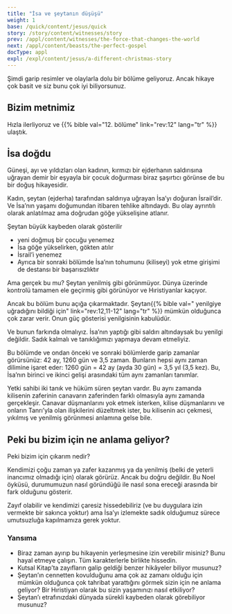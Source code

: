 ```yaml
---
title: "İsa ve şeytanın düşüşü"
weight: 1
base: /quick/content/jesus/quick
story: /story/content/witnesses/story
prev: /appl/content/witnesses/the-force-that-changes-the-world
next: /appl/content/beasts/the-perfect-gospel
docType: appl
expl: /expl/content/jesus/a-different-christmas-story
---
```


Şimdi garip resimler ve olaylarla dolu bir bölüme geliyoruz. Ancak hikaye çok basit ve siz bunu çok iyi biliyorsunuz.

## Bizim metnimiz

<a name="3d55"></a>
Hızla ilerliyoruz ve {{% bible val="12. bölüme" link="rev:12" lang="tr" %}} ulaştık.

## İsa doğdu

<a name="8465"></a>
Güneşi, ayı ve yıldızları olan kadının, kırmızı bir ejderhanın saldırısına uğrayan demir bir eşyayla bir çocuk doğurması biraz şaşırtıcı görünse de bu bir doğuş hikayesidir.

Kadın, şeytan (ejderha) tarafından saldırıya uğrayan İsa’yı doğuran İsrail’dir. Ve İsa’nın yaşamı doğumundan itibaren tehlike altındaydı. Bu olay ayrıntılı olarak anlatılmaz ama doğrudan göğe yükselişine atlanır.

Şeytan büyük kaybeden olarak gösterilir

- yeni doğmuş bir çocuğu yenemez
- İsa göğe yükselirken, gökten atılır
- İsrail’i yenemez
- Ayrıca bir sonraki bölümde İsa’nın tohumunu (kiliseyi) yok etme girişimi de destansı bir başarısızlıktır

Ama gerçek bu mu? Şeytan yenilmiş gibi görünmüyor. Dünya üzerinde kontrolü tamamen ele geçirmiş gibi görünüyor ve Hıristiyanlar kaçıyor.

Ancak bu bölüm bunu açığa çıkarmaktadır. Şeytan{{% bible val=" yenilgiye uğradığını bildiği için" link="rev:12,11-12" lang="tr" %}} mümkün olduğunca çok zarar verir. Onun güç gösterisi yenilgisinin kabulüdür.

Ve bunun farkında olmalıyız. İsa’nın yaptığı gibi saldırı altındaysak bu yenilgi değildir. Sadık kalmalı ve tanıklığımızı yapmaya devam etmeliyiz.

Bu bölümde ve ondan önceki ve sonraki bölümlerde garip zamanlar görürsünüz: 42 ay, 1260 gün ve 3,5 zaman. Bunların hepsi aynı zaman dilimine işaret eder: 1260 gün = 42 ay (ayda 30 gün) = 3,5 yıl (3,5 kez). Bu, İsa’nın birinci ve ikinci gelişi arasındaki tüm aynı zamanları tanımlar.

Yetki sahibi iki tanık ve hüküm süren şeytan vardır. Bu aynı zamanda kilisenin zaferinin canavarın zaferinden farklı olmasıyla aynı zamanda gerçekleşir. Canavar düşmanlarını yok etmek isterken, kilise düşmanlarını ve onların Tanrı’yla olan ilişkilerini düzeltmek ister, bu kilisenin acı çekmesi, yıkılmış ve yenilmiş görünmesi anlamına gelse bile.

## Peki bu bizim için ne anlama geliyor?

<a name="aaae"></a>
Peki bizim için çıkarım nedir?

Kendimizi çoğu zaman ya zafer kazanmış ya da yenilmiş (belki de yeterli inancımız olmadığı için) olarak görürüz. Ancak bu doğru değildir. Bu Noel öyküsü, durumumuzun nasıl göründüğü ile nasıl sona ereceği arasında bir fark olduğunu gösterir.

Zayıf olabilir ve kendimizi çaresiz hissedebiliriz (ve bu duygulara izin vermekte bir sakınca yoktur) ama İsa’yı izlemekte sadık olduğumuz sürece umutsuzluğa kapılmamıza gerek yoktur.

### Yansıma

<a name="2f40"></a>
- Biraz zaman ayırıp bu hikayenin yerleşmesine izin verebilir misiniz? Bunu hayal etmeye çalışın. Tüm karakterlerle birlikte hissedin.
- Kutsal Kitap’ta zayıfların galip geldiği benzer hikâyeler biliyor musunuz?
- Şeytan’ın cennetten kovulduğunu ama çok az zamanı olduğu için mümkün olduğunca çok tahribat yarattığını görmek sizin için ne anlama geliyor? Bir Hıristiyan olarak bu sizin yaşamınızı nasıl etkiliyor?
- Şeytan’ı etrafınızdaki dünyada sürekli kaybeden olarak görebiliyor musunuz?
